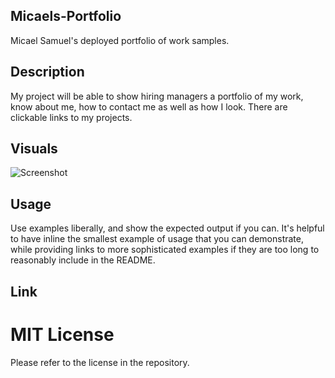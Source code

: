 ## Micaels-Portfolio
Micael Samuel's deployed portfolio of work samples.

## Description
My project will be able to show hiring managers a portfolio of my work, know about me, how to contact me as well as how I look. There are clickable links to my projects.

## Visuals
![Screenshot](assets/Images/02-advanced-css-homework-demo.gif)

## Usage
Use examples liberally, and show the expected output if you can. It's helpful to have inline the smallest example of usage that you can demonstrate, while providing links to more sophisticated examples if they are too long to reasonably include in the README.

## Link
<!-- URL link goes here -->

# MIT License
Please refer to the license in the repository.